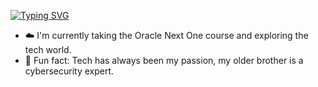 <a href="https://git.io/typing-svg"><img src="https://readme-typing-svg.demolab.com?font=Signika&weight=700&size=26&pause=200&color=F7F7F7&width=435&lines=Hi%2C+my+name+is+Rafaela+;Welcome+to+my+profile!%E2%9C%A8" alt="Typing SVG" /></a>

- ☁️ I'm currently taking the Oracle Next One course and exploring the tech world.
- 🌙 Fun fact: Tech has always been my passion, my older brother is a cybersecurity expert.

<!--
**rafaelabarata/rafaelabarata** is a ✨ _special_ ✨ repository because its `README.md` (this file) appears on your GitHub profile.

Here are some ideas to get you started:

- 🔭 I’m currently working on ...
- 🌱 I’m currently learning ...
- 👯 I’m looking to collaborate on ...
- 🤔 I’m looking for help with ...
- 💬 Ask me about ...
- 📫 How to reach me: ...
- 😄 Pronouns: ...
- ⚡ Fun fact: ...
-->
